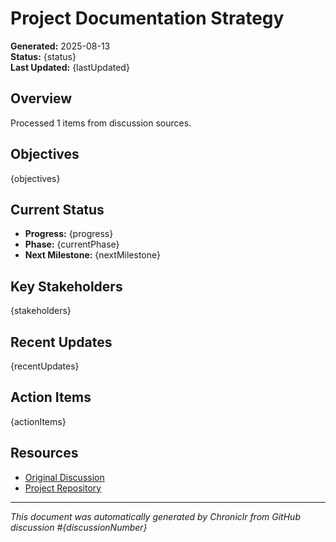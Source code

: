 # Project Documentation Strategy

**Generated:** 2025-08-13  
**Status:** {status}  
**Last Updated:** {lastUpdated}

## Overview

Processed 1 items from discussion sources.

## Objectives

{objectives}

## Current Status

- **Progress:** {progress}
- **Phase:** {currentPhase}
- **Next Milestone:** {nextMilestone}

## Key Stakeholders

{stakeholders}

## Recent Updates

{recentUpdates}

## Action Items

{actionItems}

## Resources

- [Original Discussion]({discussionUrl})
- [Project Repository]({repositoryUrl})

---

_This document was automatically generated by Chroniclr from GitHub discussion #{discussionNumber}_
